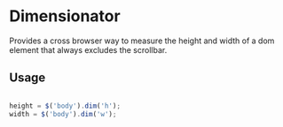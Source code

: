 Dimensionator
=============

Provides a cross browser way to measure the height and width of a dom element that always excludes the scrollbar.

## Usage

````javascript

height = $('body').dim('h');
width = $('body').dim('w');
````
